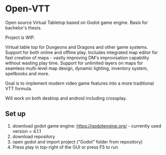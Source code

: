 # Open-VTT
Open source Virtual Tabletop based on Godot game engine. Basis for bachelor's thesis.

Project is WIP.

Virtual table top for Dungeons and Dragons and other game systems. Support for both online and offline play.
Includes integrated map editor for fast creation of maps - vastly improving DM's improvisation capability without wasting play time. 
Support for unlimited layers on maps for seamless multi-level map design, dynamic lighting, inventory system, spellbooks and more.

Goal is to implement modern video game features into a more traditional VTT formula.

Will work on both desktop and android including crossplay.

## Set up
1. download godot game engine: https://godotengine.org/ - currently used version = 4.1.1
2. download repository
3. open godot and import project ("Godot" folder from repository)
4. Press play in top-right of the GUI or press F5 to run
